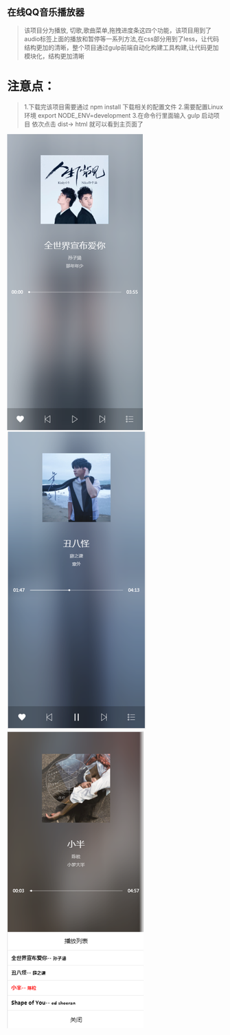 ## 在线QQ音乐播放器
> 该项目分为播放, 切歌,歌曲菜单,拖拽进度条这四个功能，该项目用到了audio标签上面的播放和暂停等一系列方法,在css部分用到了less，让代码结构更加的清晰，整个项目通过gulp前端自动化构建工具构建,让代码更加模块化，结构更加清晰

# 注意点：
 >  1.下载完该项目需要通过 npm install 下载相关的配置文件
 >  2.需要配置Linux环境 export NODE_ENV=development
 >  3.在命令行里面输入 gulp 启动项目 依次点击 dist-> html 就可以看到主页面了
 
 

![image](https://github.com/1998101919/music/blob/master/source/music_1.png)
![image](https://github.com/1998101919/music/blob/master/source/music_2.png)
![image](https://github.com/1998101919/music/blob/master/source/music_3.png)






